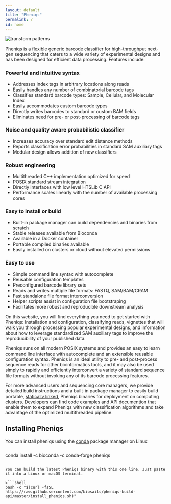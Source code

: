 ```yaml
---
layout: default
title: "Pheniqs"
permalink: /
id: home
---
```


![transform patterns](/pheniqs/assets/img/transform_patterns.png)

Pheniqs is a flexible generic barcode classifier for high-throughput next-gen sequencing that caters to a wide variety of experimental designs and has been designed for efficient data processing. Features include:

### Powerful and intuitive syntax
- Addresses index tags in arbitrary locations along reads
- Easily handles any number of combinatorial barcode tags
- Classifies standard barcode types: Sample, Cellular, and Molecular Index
- Easily accommodates custom barcode types
- Directly writes barcodes to standard or custom BAM fields
- Eliminates need for pre- or post-processing of barcode tags

### Noise and quality aware probabilistic classifier
- Increases accuracy over standard edit distance methods
- Reports classification error probabilities in standard SAM auxiliary tags
- Modular design allows addition of new classifiers

### Robust engineering
- Multithreaded C++ implementation optimized for speed
- POSIX standard stream integration
- Directly interfaces with low level HTSLib C API
- Performance scales linearly with the number of available processing cores

### Easy to install or build
- Built-in package manager can build dependencies and binaries from scratch
- Stable releases available from Bioconda
- Available in a Docker container
- Portable compiled binaries available
- Easily installed on clusters or cloud without elevated permissions

### Easy to use
- Simple command line syntax with autocomplete
- Reusable configuration templates
- Preconfigured barcode library sets
- Reads and writes multiple file formats: FASTQ, SAM/BAM/CRAM
- Fast standalone file format interconversion
- Helper scripts assist in configuration file bootstraping
- Facilitates more robust and reproducible downstream analysis

On this website, you will find everything you need to get started with Pheniqs: Installation and configuration, classifying reads, vignettes that will walk you through processing popular experimental designs, and information about how to leverage standardized SAM auxiliary tags to improve the reproducibility of your published data.

Pheniqs runs on all modern POSIX systems and provides an easy to learn command line interface with autocomplete and an extensible reusable configuration syntax. Pheniqs is an ideal utility to pre- and post-process sequence reads for other bioinformatics tools, and it may also be used simply to rapidly and efficiently interconvert a variety of standard sequence file formats without invoking any of its barcode processing features.

For more advanced users and sequencing core managers, we provide detailed build instructions and a built-in package manager to easily build portable, [statically linked](glossary#static_linking), Pheniqs binaries for deployment on computing clusters. Developers can find code examples and API documention that enable them to expand Pheniqs with new classification algorithms and take advantage of the optimized multithreaded pipeline.

## Installing Pheniqs

You can install pheniqs using the [conda](install) package manager on Linux

>```shell
conda install -c bioconda -c conda-forge pheniqs
```

You can build the latest Pheniqs binary with this one line. Just paste it into a Linux or macOS terminal.

>```shell
bash -c "$(curl -fsSL https://raw.githubusercontent.com/biosails/pheniqs-build-api/master/install_pheniqs.sh)"
```
